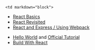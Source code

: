 	<td markdown="block">

* [React Basics](slides/25/react.html)
* [React Revisited](slides/25/react-webpack.html)
* [React and Express / Using Webpack](slides/25/react-webpack-continued.html)


</td>
	<td markdown="block">

* [Hello World](https://facebook.github.io/react/docs/hello-world.html) and [Official Tutorial](https://facebook.github.io/react/tutorial/tutorial.html)
* [Build With React](http://buildwithreact.com/)

</td>
	<td markdown="block">
<!--
* [](assignments/.html)
-->
</td>
